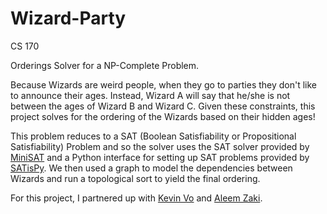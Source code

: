 # Wizard-Party
CS 170

Orderings Solver for a NP-Complete Problem.

Because Wizards are weird people, when they go to parties they don't like to announce their ages. Instead, Wizard A will say that he/she is not between the ages of Wizard B and Wizard C. Given these constraints, this project solves for the ordering of the Wizards based on their hidden ages!

This problem reduces to a SAT (Boolean Satisfiability or Propositional Satisfiability) Problem and so the solver uses the SAT solver provided by [MiniSAT](http://macappstore.org/minisat/) and a Python interface for setting up SAT problems provided by [SATisPy](https://github.com/netom/satispy). We then used a graph to model the dependencies between Wizards and run a topological sort to yield the final ordering.

For this project, I partnered up with [Kevin Vo](https://github.com/kevin-vo) and [Aleem Zaki](https://github.com/aleemzaki).

